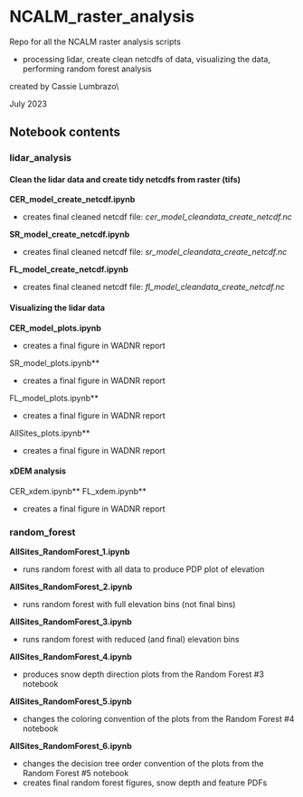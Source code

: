 # NCALM_raster_analysis

Repo for all the NCALM raster analysis scripts
* processing lidar, create clean netcdfs of data, visualizing the data, performing random forest analysis 

created by Cassie Lumbrazo\

July 2023 



## Notebook contents 

### **lidar_analysis**
#### Clean the lidar data and create tidy netcdfs from raster (tifs)
**CER_model_create_netcdf.ipynb**
- creates final cleaned netcdf file: *cer_model_cleandata_create_netcdf.nc* 

**SR_model_create_netcdf.ipynb**
- creates final cleaned netcdf file: *sr_model_cleandata_create_netcdf.nc* 

**FL_model_create_netcdf.ipynb**
- creates final cleaned netcdf file: *fl_model_cleandata_create_netcdf.nc* 


#### Visualizing the lidar data 
**CER_model_plots.ipynb**
- creates a final figure in WADNR report 

SR_model_plots.ipynb**
- creates a final figure in WADNR report 

FL_model_plots.ipynb**
- creates a final figure in WADNR report 

AllSites_plots.ipynb**
- creates a final figure in WADNR report 

#### xDEM analysis 
CER_xdem.ipynb**
FL_xdem.ipynb**
- creates a final figure in WADNR report 


### **random_forest**
**AllSites_RandomForest_1.ipynb**
- runs random forest with all data to produce PDP plot of elevation

**AllSites_RandomForest_2.ipynb**
- runs random forest with full elevation bins (not final bins)

**AllSites_RandomForest_3.ipynb**
- runs random forest with reduced (and final) elevation bins

**AllSites_RandomForest_4.ipynb**
- produces snow depth direction plots from the Random Forest #3 notebook

**AllSites_RandomForest_5.ipynb**
- changes the coloring convention of the plots from the Random Forest #4 notebook 

**AllSites_RandomForest_6.ipynb**
- changes the decision tree order convention of the plots from the Random Forest #5 notebook
- creates final random forest figures, snow depth and feature PDFs
